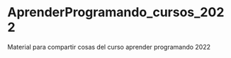 # AprenderProgramando_cursos_2022
Material para compartir cosas del curso aprender programando 2022
